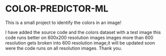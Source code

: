 # COLOR-PREDICTOR-ML
This is a small project to identify the colors in an image!

I have added the source code and the colors dataset with a test image this code runs better on 600x200 resolution images
images more than 600 resolution gets broken into 600 resolution image,it will be updated soon were the code runs on all resolution images.
Thank you.
